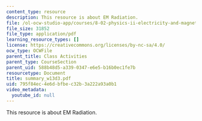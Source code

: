 ```yaml
---
content_type: resource
description: This resource is about EM Radiation.
file: /ol-ocw-studio-app/courses/8-02-physics-ii-electricity-and-magnetism-spring-2007/795f84ec4e6dbfbec32b3a222a93a0b1_summary_w13d3.pdf
file_size: 31852
file_type: application/pdf
learning_resource_types: []
license: https://creativecommons.org/licenses/by-nc-sa/4.0/
ocw_type: OCWFile
parent_title: Class Activities
parent_type: CourseSection
parent_uid: 588b48d5-a339-0347-e6e5-b16b0ec1fe7b
resourcetype: Document
title: summary_w13d3.pdf
uid: 795f84ec-4e6d-bfbe-c32b-3a222a93a0b1
video_metadata:
  youtube_id: null
---
```

This resource is about EM Radiation.
